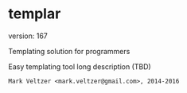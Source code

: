 templar
=======

version: 167

Templating solution for programmers

Easy templating tool long description (TBD)

	Mark Veltzer <mark.veltzer@gmail.com>, 2014-2016
